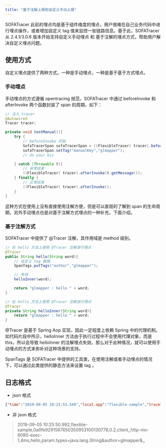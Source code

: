 ```yaml
---
title: "基于注解上报和自定义手动上报"
---
```

SOFATracer 此前的埋点均是基于组件维度的埋点，用户很难在自己业务代码中进行埋点操作，或者增加自定义 tag 值来监控一些链路信息。基于此，SOFATracer 从 2.4.1/3.0.6 版本开始支持自定义手动埋点 和 基于注解的埋点方式，帮助用户解决自定义埋点问题。

## 使用方式

自定义埋点提供了两种方式，一种是手动埋点，一种是基于基于方式埋点。

### 手动埋点

手动埋点的方式遵循 opentracing 规范，SOFATracer 中通过 beforeInvoke 和 afterInvoke 两个函数封装了 span 的周期，如下：

```java
// 注入 tracer
@Autowired
Tracer tracer;

private void testManual(){
    try {
        // beforeInvoke 开始
        SofaTracerSpan sofaTracerSpan = ((FlexibleTracer) tracer).beforeInvoke("testManual");
        sofaTracerSpan.setTag("manualKey","glmapper");
        // do your biz

    } catch (Throwable t){
        // 异常结束
        ((FlexibleTracer) tracer).afterInvoke(t.getMessage());
    } finally {
        // 正常结束
        ((FlexibleTracer) tracer).afterInvoke();
    }
}
```

这种方式在使用上没有直接使用注解方便，但是可以直观的了解到 span 的生命周期，另外手动埋点也是对基于注解方式埋点的一种补充，下面介绍。

### 基于注解方式

SOFATracer 中提供了 @Tracer 注解，其作用域是 method 级别。

```java
// 在 hello 方法上使用 @Tracer 注解进行埋点
@Tracer
public String hello(String word){
    // 自定义 tag 数据
    SpanTags.putTags("author","glmapper");

    // 失效
    helloInner(word);

    return "glmapper : hello " + word;
}

// 在 hello 方法上使用 @Tracer 注解进行埋点
@Tracer
private String helloInner(String word){
    return "glmapper : hello " + word;
}

```

@Tracer 是基于 Spring Aop 实现，因此一定程度上依赖 Spring 中的代理机制。如代码片段中所示，helloInner 方法由于执行过程中不会使用代理对象，而是 this，所以会导致 helloInner 的注解埋点失效。那么对于此种情况，就可以使用手动埋点的方式来弥补对这种场景的支持。

SpanTags 是 SOFATracer 中提供的工具类，在使用注解或者手动埋点的情况下，可以通过此类提供的静态方法来设置 tag 。

## 日志格式

* json 格式

```json
{"time":"2019-09-05 10:23:53.549","local.app":"flexible-sample","traceId":"0a0fe9291567650233504100130712","spanId":"0.2","span.kind":"client","result.code":"","current.thread.name":"http-nio-8080-exec-1","time.cost.milliseconds":"4ms","method":"hello","param.types":"java.lang.String","author":"glmapper","sys.baggage":"","biz.baggage":""}
```

* 非 json 格式

> 2019-09-05 10:25:50.992,flexible-sample,0a0fe9291567650350953100130778,0.2,client,,http-nio-8080-exec-1,4ms,hello,param.types=java.lang.String&author=glmapper&,,

